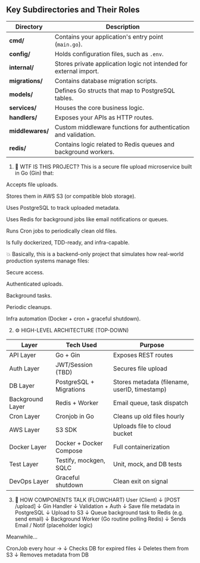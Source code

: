 ## Key Subdirectories and Their Roles

| Directory      | Description                                                                                  |
|----------------|----------------------------------------------------------------------------------------------|
| **cmd/**       | Contains your application's entry point (`main.go`).                                         |
| **config/**    | Holds configuration files, such as `.env`.                                                   |
| **internal/**  | Stores private application logic not intended for external import.                           |
| **migrations/**| Contains database migration scripts.                                                         |
| **models/**    | Defines Go structs that map to PostgreSQL tables.                                            |
| **services/**  | Houses the core business logic.                                                              |
| **handlers/**  | Exposes your APIs as HTTP routes.                                                            |
| **middlewares/**| Custom middleware functions for authentication and validation.                              |
| **redis/**     | Contains logic related to Redis queues and background workers.                               |



1. 🧠 WTF IS THIS PROJECT?
This is a secure file upload microservice built in Go (Gin) that:

Accepts file uploads.

Stores them in AWS S3 (or compatible blob storage).

Uses PostgreSQL to track uploaded metadata.

Uses Redis for background jobs like email notifications or queues.

Runs Cron jobs to periodically clean old files.

Is fully dockerized, TDD-ready, and infra-capable.

💥 Basically, this is a backend-only project that simulates how real-world production systems manage files:

Secure access.

Authenticated uploads.

Background tasks.

Periodic cleanups.

Infra automation (Docker + cron + graceful shutdown).

2. ⚙️ HIGH-LEVEL ARCHITECTURE (TOP-DOWN)

| Layer            | Tech Used               | Purpose                                       |
| ---------------- | ----------------------- | --------------------------------------------- |
| API Layer        | Go + Gin                | Exposes REST routes                           |
| Auth Layer       | JWT/Session (TBD)       | Secures file upload                           |
| DB Layer         | PostgreSQL + Migrations | Stores metadata (filename, userID, timestamp) |
| Background Layer | Redis + Worker          | Email queue, task dispatch                    |
| Cron Layer       | Cronjob in Go           | Cleans up old files hourly                    |
| AWS Layer        | S3 SDK                  | Uploads file to cloud bucket                  |
| Docker Layer     | Docker + Docker Compose | Full containerization                         |
| Test Layer       | Testify, mockgen, SQLC  | Unit, mock, and DB tests                      |
| DevOps Layer     | Graceful shutdown       | Clean exit on signal                          |

3. 🔄 HOW COMPONENTS TALK (FLOWCHART)
User (Client)
   ↓
[POST /upload]
   ↓
Gin Handler
   ↓
Validation + Auth
   ↓
Save file metadata in PostgreSQL
   ↓
Upload to S3
   ↓
Queue background task to Redis (e.g. send email)
   ↓
Background Worker (Go routine polling Redis)
   ↓
Sends Email / Notif (placeholder logic)

Meanwhile...

CronJob every hour →
   ↓
Checks DB for expired files
   ↓
Deletes them from S3
   ↓
Removes metadata from DB
